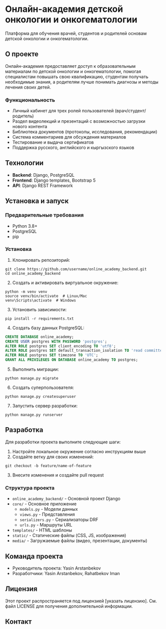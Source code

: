 # Онлайн-академия детской онкологии и онкогематологии

Платформа для обучения врачей, студентов и родителей основам детской онкологии и онкогематологии.

## О проекте

Онлайн-академия предоставляет доступ к образовательным материалам по детской онкологии и онкогематологии, помогая специалистам повышать свою квалификацию, студентам получать необходимые знания, а родителям лучше понимать диагнозы и методы лечения своих детей.

### Функциональность

- Личный кабинет для трех ролей пользователей (врач/студент/родитель)
- Раздел видеолекций и презентаций с возможностью загрузки нового контента
- Библиотека документов (протоколы, исследования, рекомендации)
- Система комментариев для обсуждения материалов
- Тестирование и выдача сертификатов
- Поддержка русского, английского и кыргызского языков

## Технологии

- **Backend**: Django, PostgreSQL
- **Frontend**: Django templates, Bootstrap 5
- **API**: Django REST Framework

## Установка и запуск

### Предварительные требования

- Python 3.8+
- PostgreSQL
- pip

### Установка

1. Клонировать репозиторий:
```
git clone https://github.com/username/online_academy_backend.git
cd online_academy_backend
```

2. Создать и активировать виртуальное окружение:
```
python -m venv venv
source venv/bin/activate  # Linux/Mac
venv\Scripts\activate  # Windows
```

3. Установить зависимости:
```
pip install -r requirements.txt
```

4. Создать базу данных PostgreSQL:
```sql
CREATE DATABASE online_academy;
CREATE USER postgres WITH PASSWORD 'postgres';
ALTER ROLE postgres SET client_encoding TO 'utf8';
ALTER ROLE postgres SET default_transaction_isolation TO 'read committed';
ALTER ROLE postgres SET timezone TO 'UTC';
GRANT ALL PRIVILEGES ON DATABASE online_academy TO postgres;
```

5. Выполнить миграции:
```
python manage.py migrate
```

6. Создать суперпользователя:
```
python manage.py createsuperuser
```

7. Запустить сервер разработки:
```
python manage.py runserver
```

## Разработка

Для разработки проекта выполните следующие шаги:

1. Настройте локальное окружение согласно инструкциям выше
2. Создайте ветку для своих изменений:
```
git checkout -b feature/name-of-feature
```
3. Внесите изменения и создайте pull request

### Структура проекта

- `online_academy_backend/` - Основной проект Django
- `core/` - Основное приложение
  - `models.py` - Модели данных
  - `views.py` - Представления
  - `serializers.py` - Сериализаторы DRF
  - `urls.py` - Маршруты URL
- `templates/` - HTML шаблоны
- `static/` - Статические файлы (CSS, JS, изображения)
- `media/` - Загружаемые файлы (видео, презентации, документы)

## Команда проекта

- Руководитель проекта: Yasin Arstanbekov
- Разработчики: Yasin Arstanbekov, Rahatbekov Iman

## Лицензия

Этот проект распространяется под лицензией [указать лицензию]. См. файл LICENSE для получения дополнительной информации.

## Контакт